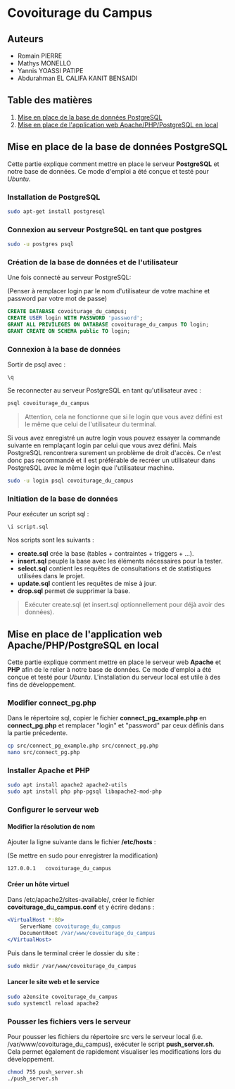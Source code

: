 # Covoiturage du Campus

## Auteurs

* Romain PIERRE
* Mathys MONELLO
* Yannis YOASSI PATIPE
* Abdurahman EL CALIFA KANIT BENSAIDI

## Table des matières
1. [Mise en place de la base de données PostgreSQL](#mise-en-place-de-la-base-de-données-postgresql)
2. [Mise en place de l'application web Apache/PHP/PostgreSQL en local](#mise-en-place-de-lapplication-web-apachephppostgresql-en-local)

## Mise en place de la base de données PostgreSQL

Cette partie explique comment mettre en place le serveur **PostgreSQL** et notre base de données. Ce mode d'emploi a été conçue et testé pour *Ubuntu*.

### Installation de PostgreSQL

```bash
sudo apt-get install postgresql
```

### Connexion au serveur PostgreSQL en tant que postgres

```bash
sudo -u postgres psql
```

### Création de la base de données et de l'utilisateur

Une fois connecté au serveur PostgreSQL:

(Penser à remplacer login par le nom d'utilisateur de votre machine et password par votre mot de passe)

```sql
CREATE DATABASE covoiturage_du_campus;
CREATE USER login WITH PASSWORD 'password';
GRANT ALL PRIVILEGES ON DATABASE covoiturage_du_campus TO login;
GRANT CREATE ON SCHEMA public TO login;
```

### Connexion à la base de données

Sortir de psql avec :

```psql
\q
```

Se reconnecter au serveur PostgreSQL en tant qu'utilisateur avec :

```bash
psql covoiturage_du_campus
```

> Attention, cela ne fonctionne que si le login que vous avez défini est le même que celui de l'utilisateur du terminal.

Si vous avez enregistré un autre login vous pouvez essayer la commande suivante en remplaçant login par celui que vous avez défini. Mais PostgreSQL rencontrera surement un problème de droit d'accès. Ce n'est donc pas recommandé et il est préférable de recréer un utilisateur dans PostgreSQL avec le même login que l'utilisateur machine.

```bash
sudo -u login psql covoiturage_du_campus
```

### Initiation de la base de données

Pour exécuter un script sql :

```psql
\i script.sql
```

Nos scripts sont les suivants :

* **create.sql** crée la base (tables + contraintes + triggers + ...).
* **insert.sql** peuple la base avec les éléments nécessaires pour la tester.
* **select.sql** contient les requêtes de consultations et de statistiques utilisées dans le projet.
* **update.sql** contient les requêtes de mise à jour.
* **drop.sql** permet de supprimer la base.

>Exécuter create.sql (et insert.sql optionnellement pour déjà avoir des données).

## Mise en place de l'application web Apache/PHP/PostgreSQL en local

Cette partie explique comment mettre en place le serveur web **Apache** et **PHP** afin de le relier à notre base de données. Ce mode d'emploi a été conçue et testé pour *Ubuntu*. L'installation du serveur local est utile à des fins de développement.

### Modifier connect_pg.php

Dans le répertoire sql, copier le fichier **connect_pg_example.php** en **connect_pg.php** et remplacer "login" et "password" par ceux définis dans la partie précedente.

```bash
cp src/connect_pg_example.php src/connect_pg.php
nano src/connect_pg.php
```

### Installer Apache et PHP

```bash
sudo apt install apache2 apache2-utils
sudo apt install php php-pgsql libapache2-mod-php
```

### Configurer le serveur web

#### Modifier la résolution de nom

Ajouter la ligne suivante dans le fichier **/etc/hosts** :

(Se mettre en sudo pour enregistrer la modification)

```config
127.0.0.1   covoiturage_du_campus
```

#### Créer un hôte virtuel

Dans /etc/apache2/sites-available/, créer le fichier **covoiturage_du_campus.conf** et y écrire dedans :

```apache
<VirtualHost *:80>
    ServerName covoiturage_du_campus
    DocumentRoot /var/www/covoiturage_du_campus
</VirtualHost>
```

Puis dans le terminal créer le dossier du site :

```bash
sudo mkdir /var/www/covoiturage_du_campus
```

#### Lancer le site web et le service

```bash
sudo a2ensite covoiturage_du_campus
sudo systemctl reload apache2
```

### Pousser les fichiers vers le serveur

Pour pousser les fichiers du répertoire src vers le serveur local (i.e. /var/www/covoiturage_du_campus), exécuter le script **push_server.sh**. Cela permet également de rapidement visualiser les modifications lors du développement.

```bash
chmod 755 push_server.sh
./push_server.sh
```
